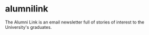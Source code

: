 # alumnilink
The Alumni Link is an email newsletter full of stories of interest to the University's graduates.
